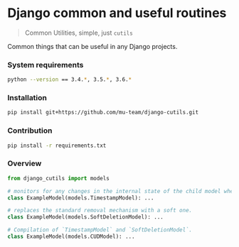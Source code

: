 Django common and useful routines
===============================
> Common Utilities, simple, just `cutils`

Common things that can be useful in any Django projects.

### System requirements

```bash
python --version == 3.4.*, 3.5.*, 3.6.*
```

### Installation

```bash
pip install git+https://github.com/mu-team/django-cutils.git
```

### Contribution

```bash
pip install -r requirements.txt
```

### Overview

```python
from django_cutils import models

# monitors for any changes in the internal state of the child model when save and update.
class ExampleModel(models.TimestampModel): ...

# replaces the standard removal mechanism with a soft one.
class ExampleModel(models.SoftDeletionModel): ...

# Compilation of `TimestampModel` and `SoftDeletionModel`.
class ExampleModel(models.CUDModel): ...
```
